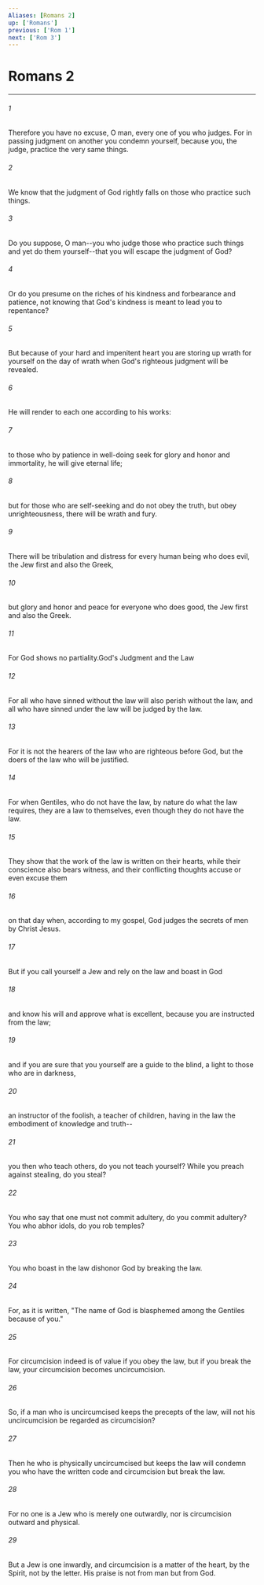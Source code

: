 ```yaml
---
Aliases: [Romans 2]
up: ['Romans']
previous: ['Rom 1']
next: ['Rom 3']
---
```

# Romans 2
***



###### 1 
Therefore you have no excuse, O man, every one of you who judges. For in passing judgment on another you condemn yourself, because you, the judge, practice the very same things. 

###### 2 
We know that the judgment of God rightly falls on those who practice such things. 

###### 3 
Do you suppose, O man--you who judge those who practice such things and yet do them yourself--that you will escape the judgment of God? 

###### 4 
Or do you presume on the riches of his kindness and forbearance and patience, not knowing that God's kindness is meant to lead you to repentance? 

###### 5 
But because of your hard and impenitent heart you are storing up wrath for yourself on the day of wrath when God's righteous judgment will be revealed. 

###### 6 
He will render to each one according to his works: 

###### 7 
to those who by patience in well-doing seek for glory and honor and immortality, he will give eternal life; 

###### 8 
but for those who are self-seeking and do not obey the truth, but obey unrighteousness, there will be wrath and fury. 

###### 9 
There will be tribulation and distress for every human being who does evil, the Jew first and also the Greek, 

###### 10 
but glory and honor and peace for everyone who does good, the Jew first and also the Greek. 

###### 11 
For God shows no partiality.God's Judgment and the Law 

###### 12 
For all who have sinned without the law will also perish without the law, and all who have sinned under the law will be judged by the law. 

###### 13 
For it is not the hearers of the law who are righteous before God, but the doers of the law who will be justified. 

###### 14 
For when Gentiles, who do not have the law, by nature do what the law requires, they are a law to themselves, even though they do not have the law. 

###### 15 
They show that the work of the law is written on their hearts, while their conscience also bears witness, and their conflicting thoughts accuse or even excuse them 

###### 16 
on that day when, according to my gospel, God judges the secrets of men by Christ Jesus. 

###### 17 
But if you call yourself a Jew and rely on the law and boast in God 

###### 18 
and know his will and approve what is excellent, because you are instructed from the law; 

###### 19 
and if you are sure that you yourself are a guide to the blind, a light to those who are in darkness, 

###### 20 
an instructor of the foolish, a teacher of children, having in the law the embodiment of knowledge and truth-- 

###### 21 
you then who teach others, do you not teach yourself? While you preach against stealing, do you steal? 

###### 22 
You who say that one must not commit adultery, do you commit adultery? You who abhor idols, do you rob temples? 

###### 23 
You who boast in the law dishonor God by breaking the law. 

###### 24 
For, as it is written, "The name of God is blasphemed among the Gentiles because of you." 

###### 25 
For circumcision indeed is of value if you obey the law, but if you break the law, your circumcision becomes uncircumcision. 

###### 26 
So, if a man who is uncircumcised keeps the precepts of the law, will not his uncircumcision be regarded as circumcision? 

###### 27 
Then he who is physically uncircumcised but keeps the law will condemn you who have the written code and circumcision but break the law. 

###### 28 
For no one is a Jew who is merely one outwardly, nor is circumcision outward and physical. 

###### 29 
But a Jew is one inwardly, and circumcision is a matter of the heart, by the Spirit, not by the letter. His praise is not from man but from God.
